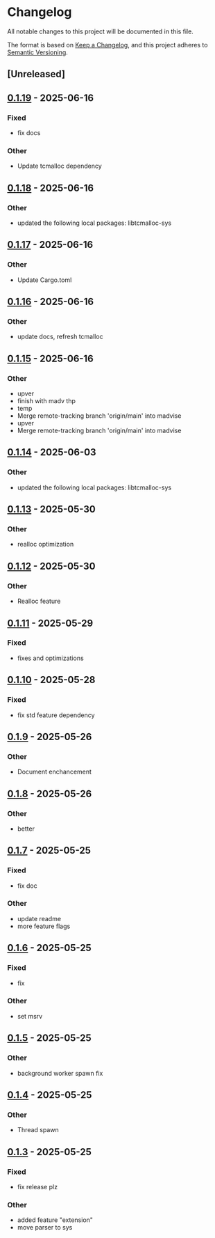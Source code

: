 # Changelog

All notable changes to this project will be documented in this file.

The format is based on [Keep a Changelog](https://keepachangelog.com/en/1.0.0/),
and this project adheres to [Semantic Versioning](https://semver.org/spec/v2.0.0.html).

## [Unreleased]

## [0.1.19](https://github.com/maratik123/tcmalloc-better/compare/tcmalloc-better-v0.1.18...tcmalloc-better-v0.1.19) - 2025-06-16

### Fixed

- fix docs

### Other

- Update tcmalloc dependency

## [0.1.18](https://github.com/maratik123/tcmalloc-better/compare/tcmalloc-better-v0.1.17...tcmalloc-better-v0.1.18) - 2025-06-16

### Other

- updated the following local packages: libtcmalloc-sys

## [0.1.17](https://github.com/maratik123/tcmalloc-better/compare/tcmalloc-better-v0.1.16...tcmalloc-better-v0.1.17) - 2025-06-16

### Other

- Update Cargo.toml

## [0.1.16](https://github.com/maratik123/tcmalloc-better/compare/tcmalloc-better-v0.1.15...tcmalloc-better-v0.1.16) - 2025-06-16

### Other

- update docs, refresh tcmalloc

## [0.1.15](https://github.com/maratik123/tcmalloc-better/compare/tcmalloc-better-v0.1.14...tcmalloc-better-v0.1.15) - 2025-06-16

### Other

- upver
- finish with madv thp
- temp
- Merge remote-tracking branch 'origin/main' into madvise
- upver
- Merge remote-tracking branch 'origin/main' into madvise

## [0.1.14](https://github.com/maratik123/tcmalloc-better/compare/tcmalloc-better-v0.1.13...tcmalloc-better-v0.1.14) - 2025-06-03

### Other

- updated the following local packages: libtcmalloc-sys

## [0.1.13](https://github.com/maratik123/tcmalloc-better/compare/tcmalloc-better-v0.1.12...tcmalloc-better-v0.1.13) - 2025-05-30

### Other

- realloc optimization

## [0.1.12](https://github.com/maratik123/tcmalloc-better/compare/tcmalloc-better-v0.1.11...tcmalloc-better-v0.1.12) - 2025-05-30

### Other

- Realloc feature

## [0.1.11](https://github.com/maratik123/tcmalloc-better/compare/tcmalloc-better-v0.1.10...tcmalloc-better-v0.1.11) - 2025-05-29

### Fixed

- fixes and optimizations

## [0.1.10](https://github.com/maratik123/tcmalloc-better/compare/tcmalloc-better-v0.1.9...tcmalloc-better-v0.1.10) - 2025-05-28

### Fixed

- fix std feature dependency

## [0.1.9](https://github.com/maratik123/tcmalloc-better/compare/tcmalloc-better-v0.1.8...tcmalloc-better-v0.1.9) - 2025-05-26

### Other

- Document enchancement

## [0.1.8](https://github.com/maratik123/tcmalloc-better/compare/tcmalloc-better-v0.1.7...tcmalloc-better-v0.1.8) - 2025-05-26

### Other

- better

## [0.1.7](https://github.com/maratik123/tcmalloc-better/compare/tcmalloc-better-v0.1.6...tcmalloc-better-v0.1.7) - 2025-05-25

### Fixed

- fix doc

### Other

- update readme
- more feature flags

## [0.1.6](https://github.com/maratik123/tcmalloc-better/compare/tcmalloc-better-v0.1.5...tcmalloc-better-v0.1.6) - 2025-05-25

### Fixed

- fix

### Other

- set msrv

## [0.1.5](https://github.com/maratik123/tcmalloc-better/compare/tcmalloc-better-v0.1.4...tcmalloc-better-v0.1.5) - 2025-05-25

### Other

- background worker spawn fix

## [0.1.4](https://github.com/maratik123/tcmalloc-better/compare/tcmalloc-better-v0.1.3...tcmalloc-better-v0.1.4) - 2025-05-25

### Other

- Thread spawn

## [0.1.3](https://github.com/maratik123/tcmalloc-better/compare/tcmalloc-better-v0.1.2...tcmalloc-better-v0.1.3) - 2025-05-25

### Fixed

- fix release plz

### Other

- added feature "extension"
- move parser to sys

